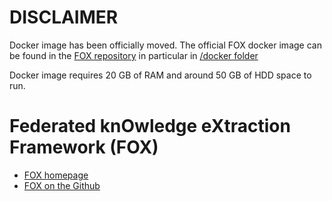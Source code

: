 # DISCLAIMER
Docker image has been officially moved.
The official FOX docker image can be found in the [FOX repository](https://github.com/dice-group/FOX) in particular in [/docker folder](https://github.com/dice-group/FOX/tree/master/docker)

Docker image requires 20 GB of RAM and around 50 GB of HDD space to run.

# Federated knOwledge eXtraction Framework (FOX)

- [FOX homepage](http://aksw.org/Projects/FOX.html)
- [FOX on the Github](https://github.com/dice-group/fox)
